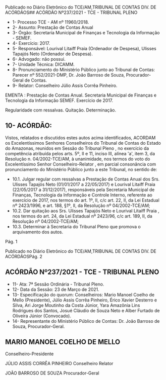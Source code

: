 Publicado  no  Diário  Eletrônico do TCE/AM,TRIBUNAL DE CONTAS DIV. DE ACÓRDÃOS## ACÓRDÃO Nº237/2021 - TCE - TRIBUNAL PLENO

- 1- Processo TCE - AM nº 11960/2018.
- 2- Assunto: Prestação de Contas Anual
- 3- Órgão: Secretaria Municipal de Finanças e Tecnologia da Informação - SEMEF.
- 4- Exercício: 2017.
- 5- Responsável: Lourival  Litaiff  Praia  (Ordenador  de  Despesa),  Ulisses  Tapajós  Neto (Ordenador de Despesa).
- 6- Advogado: não possui.
- 7- Unidade Técnica: DICAMM.
- 8- Pronunciamento  do  Ministério  Público  junto  ao  Tribunal  de  Contas: Parecer  nº 552/2021-DMP, Dr. João Barroso de Souza, Procurador-Geral de Contas.
- 9- Relator: Conselheiro Júlio Assis Corrêa Pinheiro.

EMENTA :  Prestação  de  Contas  Anual.  Secretaria Municipal de Finanças e Tecnologia da Informação SEMEF. Exercício de 2017.

Regularidade com ressalvas. Quitação. Determinação.

## 10-  ACÓRDÃO:

Vistos, relatados e discutidos estes autos acima identificados, ACORDAM os Excelentíssimos Senhores Conselheiros do Tribunal de Contas do Estado do Amazonas, reunidos em Sessão do Tribunal Pleno , no exercício da competência atribuída pelos arts. 5º, II e 11, inciso III, alínea 'a', item 3, da Resolução n. 04/2002-TCE/AM, à unanimidade, nos termos do voto do Excelentíssimo Senhor Conselheiro-Relator , em parcial consonância com pronunciamento do Ministério Público junto a este Tribunal, no sentido de:

- 10.1. Julgar  regular  com  ressalvas a  Prestação  de  Contas  Anual  dos Srs. Ulisses Tapajós Neto (01/01/2017 a 22/05/2017) e Lourival Litaiff Praia (22/05/2017  a  31/12/2017),  responsáveis  pela  Secretaria  Municipal  de Finanças,  Tecnologia  da  Informação  e  Controle  Interno,  referente  ao exercício de 2017, nos termos do art. 1º, II, c/c art. 22, II, da Lei Estadual nº 2423/1996, e art. 188, §1º, II, da Resolução nº 04/2002-TCE/AM;
- 10.2. Dar quitação aos Srs. Ulisses Tapajós Neto e Lourival Litaiff Praia , nos termos do art. 24, da Lei Estadual nº 2423/96, c/c art. 189, II, da Resolução nº 04/2002-TCE/AM;
- 10.3. Determinar à Secretaria do Tribunal Pleno que promova o arquivamento dos autos.

Pág. 1

Publicado  no  Diário  Eletrônico do TCE/AM,TRIBUNAL DE CONTAS DIV. DE ACÓRDÃOSPág. 2

## ACÓRDÃO Nº237/2021 - TCE - TRIBUNAL PLENO

- 11-  Ata: 7ª Sessão Ordinária - Tribunal Pleno.
- 12-  Data da Sessão: 23 de Março de 2021.
- 13-  Especificação do quorum: Conselheiros: Mario Manoel Coelho de Mello (Presidente),  Júlio  Assis  Corrêa  Pinheiro,  Érico  Xavier  Desterro  e  Silva,  Ari  Jorge Moutinho da Costa Júnior, Yara Amazônia Lins Rodrigues dos Santos, Josué Cláudio de Souza Neto e Alber Furtado de Oliveira Júnior (Convocado).
- 14-  Representante  do  Ministério  Público  de  Contas: Dr. João  Barroso  de  Souza, Procurador-Geral.

## MARIO MANOEL COELHO DE MELLO

Conselheiro-Presidente

JÚLIO ASSIS CORRÊA PINHEIRO Conselheiro Relator

JOÃO BARROSO DE SOUZA Procurador-Geral